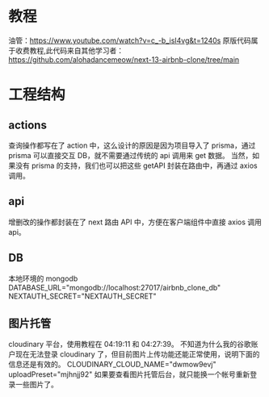 # 教程

油管：https://www.youtube.com/watch?v=c_-b_isI4vg&t=1240s
原版代码属于收费教程,此代码来自其他学习者：https://github.com/alohadancemeow/next-13-airbnb-clone/tree/main

# 工程结构

## actions

查询操作都写在了 action 中，这么设计的原因是因为项目导入了 prisma，通过 prisma 可以直接交互 DB，就不需要通过传统的 api 调用来 get 数据。
当然，如果没有 prisma 的支持，我们也可以把这些 getAPI 封装在路由中，再通过 axios 调用。

## api

增删改的操作都封装在了 next 路由 API 中，方便在客户端组件中直接 axios 调用 api。

## DB

本地环境的 mongodb
DATABASE_URL="mongodb://localhost:27017/airbnb_clone_db"
NEXTAUTH_SECRET="NEXTAUTH_SECRET"

## 图片托管

cloudinary 平台，使用教程在 04:19:11 和 04:27:39。
不知道为什么我的谷歌账户现在无法登录 cloudinary 了，但目前图片上传功能还能正常使用，说明下面的信息还是有效的。
CLOUDINARY_CLOUD_NAME="dwmow9evj"
uploadPreset="mjhnjj92"
如果要查看图片托管后台，就只能换一个帐号重新登录一些图片了。
